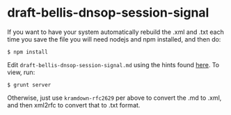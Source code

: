 # draft-bellis-dnsop-session-signal

If you want to have your system automatically rebuild the .xml and .txt
each time you save the file you will need nodejs and npm installed, and
then do:

    $ npm install

Edit `draft-bellis-dnsop-session-signal.md` using the hints found
[here](https://github.com/cabo/kramdown-rfc2629).  To view, run:

    $ grunt server

Otherwise, just use `kramdown-rfc2629` per above to convert the .md to
.xml, and then xml2rfc to convert that to .txt format.
